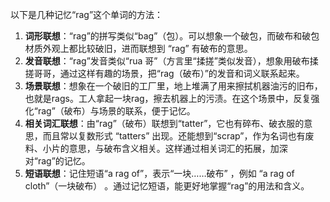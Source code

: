 以下是几种记忆“rag”这个单词的方法：
1. **词形联想**：“rag”的拼写类似“bag”（包）。可以想象一个破包，而破布和破包材质外观上都比较破旧，进而联想到 “rag” 有破布的意思。
2. **发音联想**：“rag”发音类似“rua 哥”（方言里“揉搓”类似发音），想象用破布揉搓哥哥，通过这样有趣的场景，把“rag（破布）”的发音和词义联系起来。
3. **场景联想**：想象在一个破旧的工厂里，地上堆满了用来擦拭机器油污的旧布，也就是rags。工人拿起一块rag，擦去机器上的污渍。在这个场景中，反复强化“rag”（破布）与场景的联系，便于记忆。 
4. **相关词汇联想**：由“rag”（破布）联想到“tatter”，它也有碎布、破衣服的意思，而且常以复数形式 “tatters” 出现。还能想到“scrap”，作为名词也有废料、小片的意思，与破布含义相关。这样通过相关词汇的拓展，加深对“rag”的记忆。 
5. **短语联想**：记住短语“a rag of”，表示“一块……破布” ，例如 “a rag of cloth”（一块破布） 。通过记忆短语，能更好地掌握“rag”的用法和含义。 